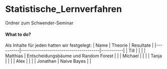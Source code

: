 # Statistische_Lernverfahren
Ordner zum Schwender-Seminar

#### What to do?
Als Inhalte für jeden hatten wir festgelegt:
| Name     | Theorie                               | Resultate |
|----------|---------------------------------------|-----------|
| Till     |                                       |           |
| Matthias |  Entscheidungsbäume und Random Forest |           |
| Michael  |                                       |           |
| Tanja    |                                       |           |
| Alex     |                                       |           |
| Jonathan | Naive Bayes                           |           |
